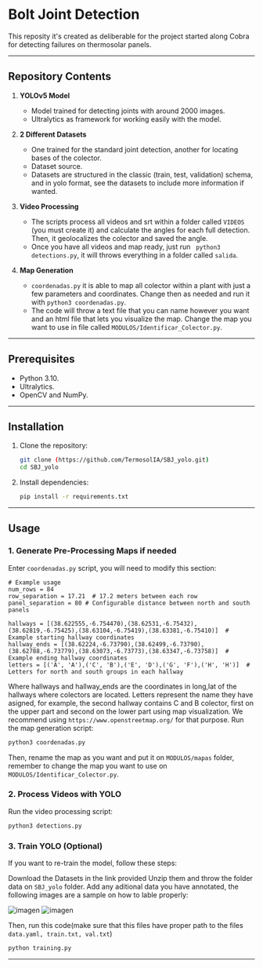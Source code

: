 # **Bolt Joint Detection**

This reposity it's created as deliberable for the project started along Cobra for detecting failures on thermosolar panels.

---

## **Repository Contents**

1. **YOLOv5 Model**
   - Model trained for detecting joints with around 2000 images.
   - Ultralytics as framework for working easily with the model.

2. **2 Different Datasets**
   - One trained for the standard joint detection, another for locating bases of the colector.
   - Dataset source.
   - Datasets are structured in the classic (train, test, validation) schema, and in yolo format, see the datasets to include more information if wanted.

3. **Video Processing**
   - The scripts process all videos and srt within a folder called `VIDEOS` (you must create it) and calculate the angles for each full detection. Then, it geolocalizes the colector and saved the angle.
   - Once you have all videos and map ready, just run ``` python3 detections.py```, it will throws everything in a folder called `salida`.

4. **Map Generation**
   - `coordenadas.py` it is able to map all colector within a plant with just a few parameters and coordinates. Change then as needed and run it with `python3 coordenadas.py`.
   - The code will throw a text file that you can name however you want and an html file that lets you visualize the map. Change the map you want to use in file called `MODULOS/Identificar_Colector.py`.

---

## **Prerequisites**

- Python 3.10.
- Ultralytics.
- OpenCV and NumPy.

---

## **Installation**

1. Clone the repository:
   ```bash
   git clone (https://github.com/TermosolIA/SBJ_yolo.git)
   cd SBJ_yolo
   ```

2. Install dependencies:
   ```bash
   pip install -r requirements.txt
   ```

---

## **Usage**

### **1. Generate Pre-Processing Maps if needed**

Enter `coordenadas.py` script, you will need to modify this section:
``` 
# Example usage
num_rows = 84
row_separation = 17.21  # 17.2 meters between each row
panel_separation = 80 # Configurable distance between north and south panels

hallways = [(38.622555,-6.754470),(38.62531,-6.75432),(38.62819,-6.75425),(38.63104,-6.75419),(38.63381,-6.75410)]  # Example starting hallway coordinates
hallway_ends = [(38.62224,-6.73790),(38.62499,-6.73790),(38.62788,-6.73779),(38.63073,-6.73773),(38.63347,-6.73758)]  # Example ending hallway coordinates
letters = [('A', 'A'),('C', 'B'),('E', 'D'),('G', 'F'),('H', 'H')]  # Letters for north and south groups in each hallway
```
Where hallways and hallway_ends are the coordinates in long,lat of the hallways where colectors are located. Letters represent the name they have asigned, for example, the second hallway contains C and B colector, first on the upper part and second on the lower part using map visualization. We recommend using `https://www.openstreetmap.org/` for that purpose.
Run the map generation script:
```bash
python3 coordenadas.py
```
Then, rename the map as you want and put it on `MODULOS/mapas` folder, remember to change the map you want to use on `MODULOS/Identificar_Colector.py`.

### **2. Process Videos with YOLO**
Run the video processing script:
```bash
python3 detections.py
```

### **3. Train YOLO (Optional)**
If you want to re-train the model, follow these steps:

Download the Datasets in the link provided
Unzip them and throw the folder data on `SBJ_yolo` folder.
Add any aditional data you have annotated, the following images are a sample on how to lable properly:

![imagen](example_classes/image1.png)
![imagen](example_classes/image3.png)

Then, run this code(make sure that this files have proper path to the files `data.yaml, train.txt, val.txt`)
```bash
python training.py
```


---

